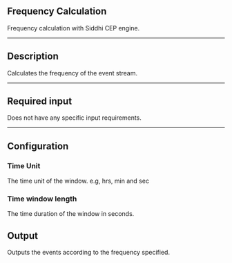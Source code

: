 <!--
  ~ Licensed to the Apache Software Foundation (ASF) under one or more
  ~ contributor license agreements.  See the NOTICE file distributed with
  ~ this work for additional information regarding copyright ownership.
  ~ The ASF licenses this file to You under the Apache License, Version 2.0
  ~ (the "License"); you may not use this file except in compliance with
  ~ the License.  You may obtain a copy of the License at
  ~
  ~    http://www.apache.org/licenses/LICENSE-2.0
  ~
  ~ Unless required by applicable law or agreed to in writing, software
  ~ distributed under the License is distributed on an "AS IS" BASIS,
  ~ WITHOUT WARRANTIES OR CONDITIONS OF ANY KIND, either express or implied.
  ~ See the License for the specific language governing permissions and
  ~ limitations under the License.
  ~
  -->

## Frequency Calculation

Frequency calculation with Siddhi CEP engine.

***

## Description

Calculates the frequency of the event stream.

***

## Required input

Does not have any specific input requirements.

***

## Configuration

### Time Unit

The time unit of the window. e.g, hrs, min and sec

### Time window length 

The time duration of the window in seconds.

## Output

Outputs the events according to the frequency specified.
